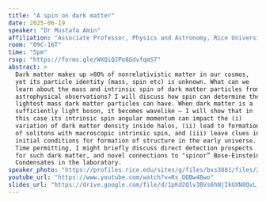 ```yaml
---
title: "A spin on dark matter"
date: 2025-06-19
speaker: "Dr Mustafa Amin"
affiliation: "Associate Professor, Physics and Astronomy, Rice University, USA"
room: "09C-16T"
time: "5pm"
rsvp: "https://forms.gle/WXQiQJPo8GdvfqmS7"
abstract: >
  Dark matter makes up >80% of nonrelativistic matter in our cosmos,
  yet its particle identity (mass, spin etc) is unknown. What can we
  learn about the mass and intrinsic spin of dark matter particles from
  astrophysical observations? I will discuss how spin can determine the
  lightest mass dark matter particles can have. When dark matter is a
  sufficiently light boson, it becomes wavelike — I will show that in
  this case its intrinsic spin angular momentum can impact the (i)
  variation of dark matter density inside halos, (ii) lead to formation
  of solitons with macroscopic intrinsic spin, and (iii) leave clues in
  initial conditions for formation of structure in the early universe.
  Time permitting, I might briefly discuss direct detection prospects
  for such dark matter, and novel connections to "spinor” Bose-Einstein
  Condensates in the laboratory.
speaker_photo: "https://profiles.rice.edu/sites/g/files/bxs3881/files/2020-08/Mustafa-Amin_300.jpg"
youtube_url: "https://www.youtube.com/watch?v=Rs_OOBw4Bwo"
slides_url: "https://drive.google.com/file/d/1pKd2Qlv3BVs6hNjIkUXN8QvL_rt4Eniw/view?usp=sharing"
---
```

